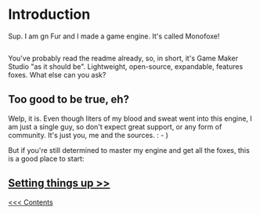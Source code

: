 # Introduction

Sup. I am gn Fur and I made a game engine. It's called Monofoxe! 

![]()

You've probably read the readme already, so, in short, it's Game Maker Studio "as it should be". Lightweight, open-source, expandable, features foxes. What else can you ask?



## Too good to be true, eh?

Welp, it is. Even though liters of my blood and sweat went into this engine, I am just a single guy, so don't expect great support, or any form of community. It's just you, me and the sources. : - )

But if you're still determined to master my engine and get all the foxes, this is a good place to start:



## [Setting things up >>](SettingThingsUp.md)

[<<< Contents](Contents.md)





